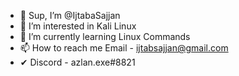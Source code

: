 - 👋 Sup, I’m @IjtabaSajjan
- 👀 I’m interested in Kali Linux
- 🌱 I’m currently learning Linux Commands
- 📫 How to reach me Email - ijtabsajjan@gmail.com
- ✔  Discord - azlan.exe#8821

